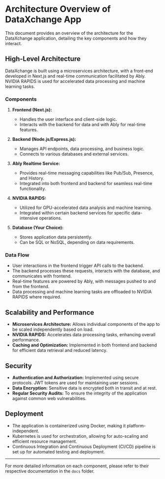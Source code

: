 # Architecture Overview of DataXchange App

This document provides an overview of the architecture for the DataXchange application, detailing the key components and how they interact.

## High-Level Architecture

DataXchange is built using a microservices architecture, with a front-end developed in Next.js and real-time communication facilitated by Ably. NVIDIA RAPIDS is used for accelerated data processing and machine learning tasks.

### Components

1. **Frontend (Next.js):** 
   - Handles the user interface and client-side logic.
   - Interacts with the backend for data and with Ably for real-time features.

2. **Backend (Node.js/Express.js):** 
   - Manages API endpoints, data processing, and business logic.
   - Connects to various databases and external services.

3. **Ably Realtime Service:**
   - Provides real-time messaging capabilities like Pub/Sub, Presence, and History.
   - Integrated into both frontend and backend for seamless real-time functionality.

4. **NVIDIA RAPIDS:**
   - Utilized for GPU-accelerated data analysis and machine learning.
   - Integrated within certain backend services for specific data-intensive operations.

5. **Database (Your Choice):**
   - Stores application data persistently.
   - Can be SQL or NoSQL, depending on data requirements.

### Data Flow

- User interactions in the frontend trigger API calls to the backend.
- The backend processes these requests, interacts with the database, and communicates with frontend.
- Real-time features are powered by Ably, with messages pushed to and from the frontend.
- Data processing and machine learning tasks are offloaded to NVIDIA RAPIDS where required.

## Scalability and Performance

- **Microservices Architecture:** Allows individual components of the app to be scaled independently based on load.
- **NVIDIA RAPIDS:** Accelerates data processing tasks, enhancing overall performance.
- **Caching and Optimization:** Implemented in both frontend and backend for efficient data retrieval and reduced latency.

## Security

- **Authentication and Authorization:** Implemented using secure protocols. JWT tokens are used for maintaining user sessions.
- **Data Encryption:** Sensitive data is encrypted both in transit and at rest.
- **Regular Security Audits:** To ensure the integrity of the application against common web vulnerabilities.

## Deployment

- The application is containerized using Docker, making it platform-independent.
- Kubernetes is used for orchestration, allowing for auto-scaling and efficient resource management.
- Continuous Integration and Continuous Deployment (CI/CD) pipeline is set up for automated testing and deployment.

---

For more detailed information on each component, please refer to their respective documentation in the `docs` folder.
